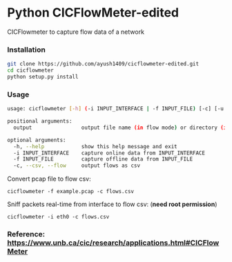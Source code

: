 # Python CICFlowMeter-edited

CICFlowmeter to capture flow data of a network

### Installation

```sh
git clone https://github.com/ayush1409/cicflowmeter-edited.git
cd cicflowmeter
python setup.py install
```

### Usage

```sh
usage: cicflowmeter [-h] (-i INPUT_INTERFACE | -f INPUT_FILE) [-c] [-u URL_MODEL] output

positional arguments:
  output                output file name (in flow mode) or directory (in sequence mode)

optional arguments:
  -h, --help            show this help message and exit
  -i INPUT_INTERFACE    capture online data from INPUT_INTERFACE
  -f INPUT_FILE         capture offline data from INPUT_FILE
  -c, --csv, --flow     output flows as csv
```

Convert pcap file to flow csv:

```
cicflowmeter -f example.pcap -c flows.csv
```

Sniff packets real-time from interface to flow csv: (**need root permission**)

```
cicflowmeter -i eth0 -c flows.csv
```

### Reference: https://www.unb.ca/cic/research/applications.html#CICFlowMeter

